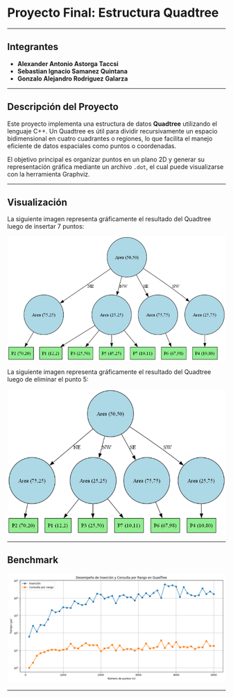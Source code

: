# Proyecto Final: Estructura **Quadtree**

---

## Integrantes

- **Alexander Antonio Astorga Taccsi**
- **Sebastian Ignacio Samanez Quintana**
- **Gonzalo Alejandro Rodriguez Galarza**

---

## Descripción del Proyecto

Este proyecto implementa una estructura de datos **Quadtree** utilizando el lenguaje C++. Un Quadtree es útil para dividir recursivamente un espacio bidimensional en cuatro cuadrantes o regiones, lo que facilita el manejo eficiente de datos espaciales como puntos o coordenadas.

El objetivo principal es organizar puntos en un plano 2D y generar su representación gráfica mediante un archivo `.dot`, el cual puede visualizarse con la herramienta Graphviz.

---

## Visualización

La siguiente imagen representa gráficamente el resultado del Quadtree luego de insertar 7 puntos:

![Visualización del Quadtree](quadtree_proyect.png)

La siguiente imagen representa gráficamente el resultado del Quadtree luego de eliminar el punto 5:

![Visualización del Quadtree 2](quadtree_proyect_2.png)

---

## Benchmark

![Benchmark del Quadtree](benchmark_quadtree_insert_range.png)

---
